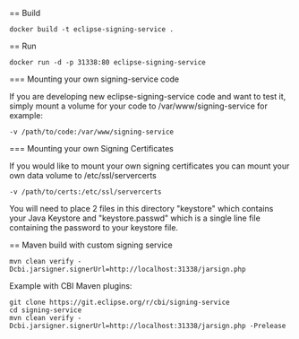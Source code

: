 == Build

    docker build -t eclipse-signing-service .

== Run

    docker run -d -p 31338:80 eclipse-signing-service

=== Mounting your own signing-service code

If you are developing new eclipse-signing-service code and want to test
it, simply mount a volume for your code to /var/www/signing-service for
example:

    -v /path/to/code:/var/www/signing-service

=== Mounting your own Signing Certificates

If you would like to mount your own signing certificates you can
mount your own data volume to /etc/ssl/servercerts

    -v /path/to/certs:/etc/ssl/servercerts

You will need to place 2 files in this directory "keystore" which
contains your Java Keystore and "keystore.passwd" which is a single
line file containing the password to your keystore file.

== Maven build with custom signing service

    mvn clean verify -Dcbi.jarsigner.signerUrl=http://localhost:31338/jarsign.php

Example with CBI Maven plugins:

    git clone https://git.eclipse.org/r/cbi/signing-service
    cd signing-service
    mvn clean verify -Dcbi.jarsigner.signerUrl=http://localhost:31338/jarsign.php -Prelease

